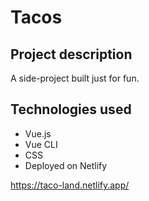 # Tacos

## Project description
A side-project built just for fun. 

## Technologies used
- Vue.js 
- Vue CLI
- CSS
- Deployed on Netlify 



https://taco-land.netlify.app/
